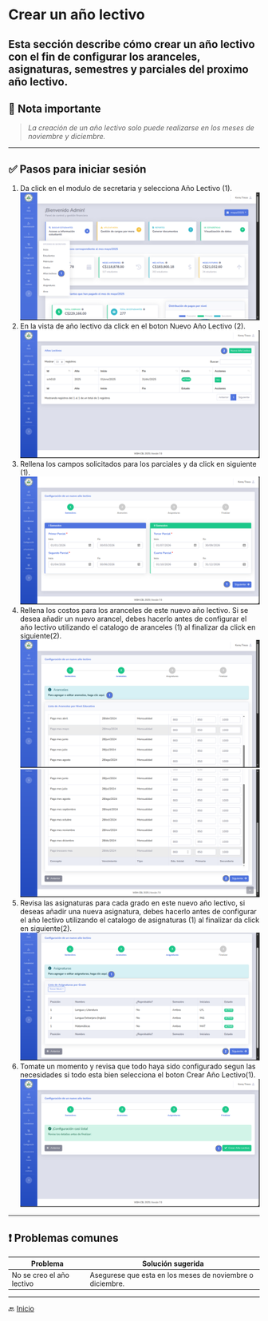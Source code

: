 # Crear un año lectivo

Esta sección describe cómo crear un año lectivo con el fin de configurar los aranceles,
asignaturas, semestres y parciales del proximo año lectivo.
------------------------------------------------------------

## 📝 Nota importante

> *La creación de un año lectivo solo puede realizarse en los meses de noviembre y diciembre.*

---

## ✅ Pasos para iniciar sesión

1. Da click en el modulo de secretaria y selecciona Año Lectivo (1).
   ![Ingresar al año lectivo](../../assets/Año%20Lectivo/Año%20Lectivo1.png)
2. En la vista de año lectivo da click en el boton Nuevo Año Lectivo (2).
   ![Seleccionar el boton de nuevo año lectivo](../../assets/Año%20Lectivo/Año%20Lectivo2.png)
3. Rellena los campos solicitados para los parciales y da click en siguiente (1).
   ![Rellenar los arancles y parciales](../../assets/Año%20Lectivo/Año%20Lectivo3.png)
4. Rellena los costos para los aranceles de este nuevo año lectivo. Si se desea añadir un nuevo arancel, debes hacerlo antes de
   configurar el año lectivo utilizando el catalogo de aranceles (1) al finalizar da click en siguiente(2).
   ![Configurar los aranceles](../../assets/Año%20Lectivo/Año%20Lectivo4.png)
   ![Configurar los aranceles](../../assets/Año%20Lectivo/Año%20Lectivo5.png)
5. Revisa las asignaturas para cada grado en este nuevo año lectivo, si deseas añadir una nueva asignatura, debes hacerlo antes de
   configurar el año lectivo utilizando el catalogo de asignaturas (1) al finalizar da click en siguiente(2).
   ![Configurar las asignaturas](../../assets/Año%20Lectivo/Año%20Lectivo6.png)
6. Tomate un momento y revisa que todo haya sido configurado segun las necesidades si todo esta bien selecciona el boton Crear Año Lectivo(1).
   ![Crear nuevo año lectivo](../../assets/Año%20Lectivo/Año%20Lectivo7.png)

---

## ❗ Problemas comunes

| Problema                  | Solución sugerida                                         |
|---------------------------|-----------------------------------------------------------|
| No se creo el año lectivo | Asegurese que esta en los meses de noviembre o diciembre. |

---

🔙 [Inicio](../Index.md)



